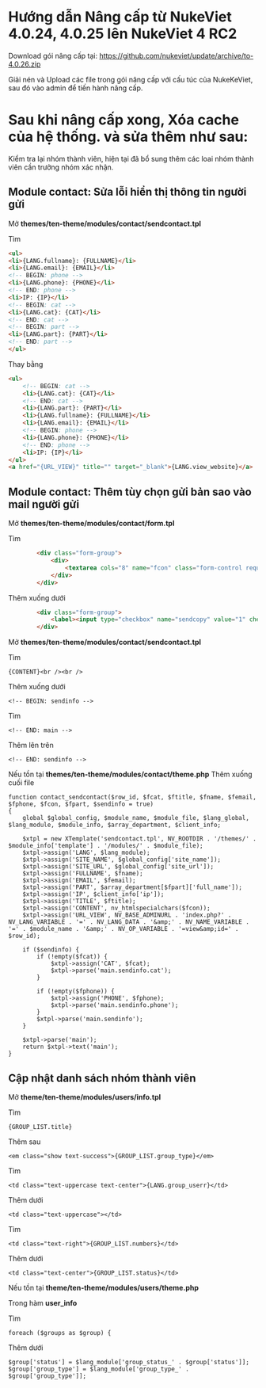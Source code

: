 # Hướng dẫn Nâng cấp từ NukeViet 4.0.24, 4.0.25 lên NukeViet 4 RC2

Download gói nâng cấp tại: https://github.com/nukeviet/update/archive/to-4.0.26.zip

Giải nén và Upload các file trong gói nâng cấp với cấu túc của NukeKeViet, sau đó vào admin để tiến hành nâng cấp.

# Sau khi nâng cấp xong, Xóa cache của hệ thống. và sửa thêm như sau:

Kiểm tra lại nhóm thành viên, hiện tại đã bổ sung thêm các loai nhóm thành viên cần trưởng nhóm xác nhận.


## Module contact: Sửa lỗi hiển thị thông tin người gửi
Mở **themes/ten-theme/modules/contact/sendcontact.tpl**

Tìm
```html
<ul>
<li>{LANG.fullname}: {FULLNAME}</li>
<li>{LANG.email}: {EMAIL}</li>
<!-- BEGIN: phone -->
<li>{LANG.phone}: {PHONE}</li>
<!-- END: phone -->
<li>IP: {IP}</li>
<!-- BEGIN: cat -->
<li>{LANG.cat}: {CAT}</li>
<!-- END: cat -->
<!-- BEGIN: part -->
<li>{LANG.part}: {PART}</li>
<!-- END: part -->
</ul>
```

Thay bằng
```html
<ul>
    <!-- BEGIN: cat -->
    <li>{LANG.cat}: {CAT}</li>
    <!-- END: cat -->
    <li>{LANG.part}: {PART}</li>
    <li>{LANG.fullname}: {FULLNAME}</li>
    <li>{LANG.email}: {EMAIL}</li>
    <!-- BEGIN: phone -->
    <li>{LANG.phone}: {PHONE}</li>
    <!-- END: phone -->
    <li>IP: {IP}</li>
</ul>
<a href="{URL_VIEW}" title="" target="_blank">{LANG.view_website}</a>
```

## Module contact: Thêm tùy chọn gửi bản sao vào mail người gửi
Mở **themes/ten-theme/modules/contact/form.tpl**

Tìm
```html
		<div class="form-group">
            <div>
    			<textarea cols="8" name="fcon" class="form-control required" maxlength="1000" placeholder="{LANG.content}" onkeypress="nv_validErrorHidden(this);" data-mess="{LANG.error_content}"></textarea>
            </div>
		</div>
```
Thêm xuống dưới
```html
        <div class="form-group">
            <label><input type="checkbox" name="sendcopy" value="1" checked="checked" /><span>{LANG.sendcopy}</span></label>
        </div>
```

Mở **themes/ten-theme/modules/contact/sendcontact.tpl**

Tìm
```
{CONTENT}<br /><br />
```
Thêm xuống dưới
```
<!-- BEGIN: sendinfo -->
```
Tìm
```
<!-- END: main -->
```
Thêm lên trên
```
<!-- END: sendinfo -->
```

Nếu tồn tại **themes/ten-theme/modules/contact/theme.php**
Thêm xuống cuối file
```
function contact_sendcontact($row_id, $fcat, $ftitle, $fname, $femail, $fphone, $fcon, $fpart, $sendinfo = true)
{
    global $global_config, $module_name, $module_file, $lang_global, $lang_module, $module_info, $array_department, $client_info;

    $xtpl = new XTemplate('sendcontact.tpl', NV_ROOTDIR . '/themes/' . $module_info['template'] . '/modules/' . $module_file);
    $xtpl->assign('LANG', $lang_module);
    $xtpl->assign('SITE_NAME', $global_config['site_name']);
    $xtpl->assign('SITE_URL', $global_config['site_url']);
    $xtpl->assign('FULLNAME', $fname);
    $xtpl->assign('EMAIL', $femail);
	$xtpl->assign('PART', $array_department[$fpart]['full_name']);
    $xtpl->assign('IP', $client_info['ip']);
    $xtpl->assign('TITLE', $ftitle);
    $xtpl->assign('CONTENT', nv_htmlspecialchars($fcon));
    $xtpl->assign('URL_VIEW', NV_BASE_ADMINURL . 'index.php?' . NV_LANG_VARIABLE . '=' . NV_LANG_DATA . '&amp;' . NV_NAME_VARIABLE . '=' . $module_name . '&amp;' . NV_OP_VARIABLE . '=view&amp;id=' . $row_id);

	if ($sendinfo) {
		if (!empty($fcat)) {
			$xtpl->assign('CAT', $fcat);
			$xtpl->parse('main.sendinfo.cat');
		}

		if (!empty($fphone)) {
			$xtpl->assign('PHONE', $fphone);
			$xtpl->parse('main.sendinfo.phone');
		}
		$xtpl->parse('main.sendinfo');
	}

    $xtpl->parse('main');
    return $xtpl->text('main');
}
```

## Cập nhật danh sách nhóm thành viên
Mở **theme/ten-theme/modules/users/info.tpl**

Tìm
```
{GROUP_LIST.title}
```
Thêm sau
```
<em class="show text-success">{GROUP_LIST.group_type}</em>
```
Tìm
```
<td class="text-uppercase text-center">{LANG.group_userr}</td>
```
Thêm dưới
```
<td class="text-uppercase"></td>
```
Tìm
```
<td class="text-right">{GROUP_LIST.numbers}</td>
```
Thêm dưới
```
<td class="text-center">{GROUP_LIST.status}</td>
```

Nếu tồn tại **theme/ten-theme/modules/users/theme.php**

Trong hàm **user_info**

Tìm
```
foreach ($groups as $group) {
```
Thêm dưới
```
$group['status'] = $lang_module['group_status_' . $group['status']];
$group['group_type'] = $lang_module['group_type_' . $group['group_type']];
```